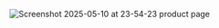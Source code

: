 ![Screenshot 2025-05-10 at 23-54-23 product page](https://github.com/user-attachments/assets/7d540057-bdb0-4934-9d5c-af1fed272dc5)
